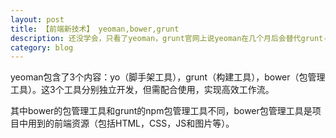 ```yaml
---
layout: post
title: 【前端新技术】 yeoman,bower,grunt
description: 还没学会，只看了yeoman，grunt官网上说yeoman在几个月后会替代grunt-init
category: blog
---
```



yeoman包含了3个内容：yo（脚手架工具），grunt（构建工具），bower（包管理工具）。这3个工具分别独立开发，但需配合使用，实现高效工作流。

其中bower的包管理工具和grunt的npm包管理工具不同，bower包管理工具是项目中用到的前端资源（包括HTML，CSS，JS和图片等）。
